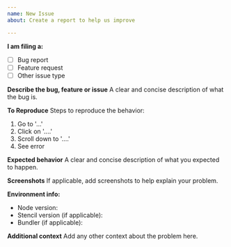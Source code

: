 ```yaml
---
name: New Issue
about: Create a report to help us improve

---
```


**I am filing a:**
- [ ] Bug report
- [ ] Feature request
- [ ] Other issue type

**Describe the bug, feature or issue**
A clear and concise description of what the bug is.

**To Reproduce**
Steps to reproduce the behavior:
1. Go to '...'
2. Click on '....'
3. Scroll down to '....'
4. See error

**Expected behavior**
A clear and concise description of what you expected to happen.

**Screenshots**
If applicable, add screenshots to help explain your problem.

**Environment info:**
 - Node version:
 - Stencil version (if applicable):
 - Bundler (if applicable):

**Additional context**
Add any other context about the problem here.
